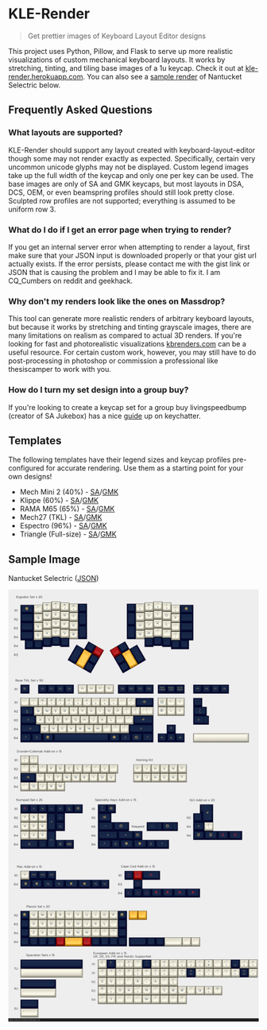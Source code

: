 # KLE-Render
> Get prettier images of Keyboard Layout Editor designs

This project uses Python, Pillow, and Flask to serve up more realistic visualizations of custom mechanical keyboard layouts. It works by stretching, tinting, and tiling base images of a 1u keycap. Check it out at [kle-render.herokuapp.com](http://kle-render.herokuapp.com/). You can also see a [sample render](#sample-image) of Nantucket Selectric below.

## Frequently Asked Questions
### What layouts are supported?
KLE-Render should support any layout created with keyboard-layout-editor though some may not render exactly as expected. Specifically, certain very uncommon unicode glyphs may not be displayed. Custom legend images take up the full width of the keycap and only one per key can be used. The base images are only of SA and GMK keycaps, but most layouts in DSA, DCS, OEM, or even beamspring profiles should still look pretty close. Sculpted row profiles are not supported; everything is assumed to be uniform row 3.

### What do I do if I get an error page when trying to render?
If you get an internal server error when attempting to render a layout, first make sure that your JSON input is downloaded properly or that your gist url actually exists. If the error persists, please contact me with the gist link or JSON that is causing the problem and I may be able to fix it. I am CQ_Cumbers on reddit and geekhack.

### Why don't my renders look like the ones on Massdrop?
This tool can generate more realistic renders of arbitrary keyboard layouts, but because it works by stretching and tinting grayscale images, there are many limitations on realism as compared to actual 3D renders. If you're looking for fast and photorealistic visualizations [kbrenders.com](http://www.kbrenders.com) can be a useful resource. For certain custom work, however, you may still have to do post-processing in photoshop or commission a professional like thesiscamper to work with you.

### How do I turn my set design into a group buy?
If you're looking to create a keycap set for a group buy livingspeedbump (creator of SA Jukebox) has a nice [guide](https://www.keychatter.com/2015/10/10/how-to-create-a-keycap-set-for-a-group-buy/) up on keychatter.


## Templates
The following templates have their legend sizes and keycap profiles pre-configured for accurate rendering. Use them as a starting point for your own designs!

- Mech Mini 2 (40%) - [SA](http://www.keyboard-layout-editor.com/#/gists/ea2a231112ffceae047494ac9a93e706)/[GMK](http://www.keyboard-layout-editor.com/#/gists/eed1f1854dda3999bcdd730f0143c627)
- Klippe (60%) - [SA](http://www.keyboard-layout-editor.com/#/gists/f8369e8d6ae12c6d30bbf6db9731bca5)/[GMK](http://www.keyboard-layout-editor.com/#/gists/c2aedbf20e6a1ee5320a0f89b114d6da)
- RAMA M65 (65%) - [SA](http://www.keyboard-layout-editor.com/#/gists/3ca3649e1d048134ddd0e835d1dd735b)/[GMK](http://www.keyboard-layout-editor.com/#/gists/4319599274157d2a0dd0e38328b76878)
- Mech27 (TKL) - [SA](http://www.keyboard-layout-editor.com/#/gists/10629d008a99d8d6eb6f8c59414b5dd8)/[GMK](http://www.keyboard-layout-editor.com/#/gists/6e6692825b348f40c040ca9750e469a8)
- Espectro (96%) - [SA](http://www.keyboard-layout-editor.com/#/gists/6b996bea3ebf8a85866ddea606e25de4)/[GMK](http://www.keyboard-layout-editor.com/#/gists/6a03012a82e7bbca14db635142913a7)
- Triangle (Full-size) - [SA](http://www.keyboard-layout-editor.com/#/gists/b86a688e6502fcc910d4b32ca2fa642e)/[GMK](http://www.keyboard-layout-editor.com/#/gists/11f7fc1a19c7f2210f560a93c8ab82a2)

## Sample Image
Nantucket Selectric ([JSON](http://www.keyboard-layout-editor.com/#/gists/4de8adb88cb4c45c2f43))

![Sample Render](render_output.png)
